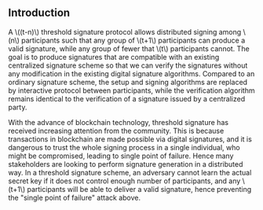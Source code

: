 ## Introduction
A \\((t-n)\\) threshold signature protocol allows distributed signing among \\(n\\) participants  such that any group of \\(t+1\\) participants can produce a valid signature, while any group of fewer that \\(t\\) participants cannot. The goal is to produce signatures that are compatible with an existing centralized signature scheme so that we can verify the signatures without any modification in the existing digital signature algorithms. Compared to an ordinary signature scheme, the setup and signing algorithms  are replaced by interactive protocol between participants, while the verification algorithm remains identical to the verification of a signature issued by a centralized party. 

With the advance of blockchain technology, threshold signature has received increasing attention from the community. This is because transactions in blockchain are made possible via digital signatures, and it is dangerous to trust the whole signing process in a single individual, who might be compromised, leading to single point of failure. Hence many stakeholders are looking to perform signature generation in a distributed way. In a threshold signature scheme, an adversary cannot learn the actual secret key if it does not control enough number of participants, and any \\(t+1\\) participants will be able to deliver a valid signature, hence preventing the "single point of failure" attack above.
